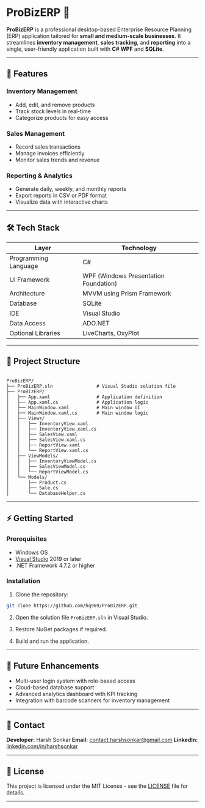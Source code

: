 # ProBizERP 🚀

**ProBizERP** is a professional desktop-based Enterprise Resource Planning (ERP) application tailored for **small and medium-scale businesses**. It streamlines **inventory management**, **sales tracking**, and **reporting** into a single, user-friendly application built with **C# WPF** and **SQLite**.  

---

## 🌟 Features

### Inventory Management
- Add, edit, and remove products
- Track stock levels in real-time
- Categorize products for easy access

### Sales Management
- Record sales transactions
- Manage invoices efficiently
- Monitor sales trends and revenue

### Reporting & Analytics
- Generate daily, weekly, and monthly reports
- Export reports in CSV or PDF format
- Visualize data with interactive charts

---

## 🛠️ Tech Stack

| Layer | Technology |
|-------|------------|
| Programming Language | C# |
| UI Framework | WPF (Windows Presentation Foundation) |
| Architecture | MVVM using Prism Framework |
| Database | SQLite |
| IDE | Visual Studio |
| Data Access | ADO.NET |
| Optional Libraries | LiveCharts, OxyPlot |

---

## 📂 Project Structure

```

ProBizERP/
├── ProBizERP.sln                # Visual Studio solution file
├── ProBizERP/
│   ├── App.xaml                 # Application definition
│   ├── App.xaml.cs              # Application logic
│   ├── MainWindow.xaml          # Main window UI
│   ├── MainWindow.xaml.cs       # Main window logic
│   ├── Views/
│   │   ├── InventoryView.xaml
│   │   ├── InventoryView.xaml.cs
│   │   ├── SalesView.xaml
│   │   ├── SalesView.xaml.cs
│   │   ├── ReportView.xaml
│   │   └── ReportView.xaml.cs
│   ├── ViewModels/
│   │   ├── InventoryViewModel.cs
│   │   ├── SalesViewModel.cs
│   │   └── ReportViewModel.cs
│   └── Models/
│       ├── Product.cs
│       ├── Sale.cs
│       └── DatabaseHelper.cs

````

---

## ⚡ Getting Started

### Prerequisites
- Windows OS
- [Visual Studio](https://visualstudio.microsoft.com/) 2019 or later
- .NET Framework 4.7.2 or higher

### Installation
1. Clone the repository:  
```bash
git clone https://github.com/hq969/ProBizERP.git
````

2. Open the solution file `ProBizERP.sln` in Visual Studio.

3. Restore NuGet packages if required.

4. Build and run the application.

---

## 🎯 Future Enhancements

* Multi-user login system with role-based access
* Cloud-based database support
* Advanced analytics dashboard with KPI tracking
* Integration with barcode scanners for inventory management

---

## 📧 Contact

**Developer:** Harsh Sonkar
**Email:** [contact.harshsonkar@gmail.com](mailto:contact.harshsonkar@gmail.com)
**LinkedIn:** [linkedin.com/in/harshsonkar](https://www.linkedin.com/in/harsh-sonkar-232573250/ )

---

## 📜 License

This project is licensed under the MIT License - see the [LICENSE](LICENSE) file for details.

---
